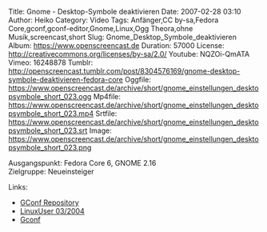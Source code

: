 Title: Gnome - Desktop-Symbole deaktivieren
Date: 2007-02-28 03:10
Author: Heiko
Category: Video
Tags: Anfänger,CC by-sa,Fedora Core,gconf,gconf-editor,Gnome,Linux,Ogg Theora,ohne Musik,screencast,short
Slug: Gnome_Desktop_Symbole_deaktivieren
Album: https://www.openscreencast.de
Duration: 57000
License: http://creativecommons.org/licenses/by-sa/2.0/
Youtube: NQZOi-QmATA
Vimeo: 16248878
Tumblr: http://openscreencast.tumblr.com/post/8304576169/gnome-desktop-symbole-deaktivieren-fedora-core
Oggfile: https://www.openscreencast.de/archive/short/gnome_einstellungen_desktopsymbole_short_023.ogg
Mp4file: https://www.openscreencast.de/archive/short/gnome_einstellungen_desktopsymbole_short_023.mp4
Srtfile: https://www.openscreencast.de/archive/short/gnome_einstellungen_desktopsymbole_short_023.srt
Image: https://www.openscreencast.de/archive/short/gnome_einstellungen_desktopsymbole_short_023.png

Ausgangspunkt: Fedora Core 6, GNOME 2.16  
Zielgruppe: Neueinsteiger  

Links:

  * [GConf Repository](http://www.gnome.org/learn/admin-guide/latest/gconf-24.html)
  * [LinuxUser 03/2004](http://www.linux-user.de/ausgabe/2004/03/028-gconf/index.html)
  * [Gconf](http://en.wikipedia.org/wiki/Gconf)

